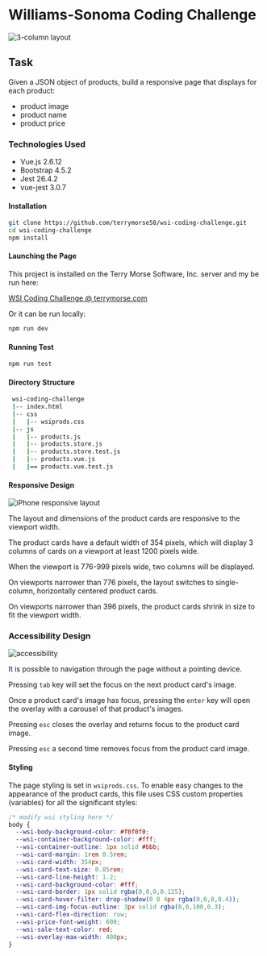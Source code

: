 # Williams-Sonoma Coding Challenge #

![3-column layout](https://terrymorse.com/public/wscc-3-column.png "3-column
 layout")

## Task ##

Given a JSON object of products, build a responsive page that displays for each
 product:

* product image
* product name
* product price


### Technologies Used ###

* Vue.js 2.6.12
* Bootstrap 4.5.2
* Jest 26.4.2
* vue-jest 3.0.7

#### Installation ####

```bash
git clone https://github.com/terrymorse58/wsi-coding-challenge.git
cd wsi-coding-challenge
npm install
```
#### Launching the Page ###

This project is installed on the Terry Morse Software, Inc. server and my be run
 here:
 
[WSI Coding Challenge @ terrymorse.com](https://terrymorse.com/private/wsicodechallenge/index.html)

Or it can be run locally:
```bash
npm run dev
```

#### Running Test ####
```bash
npm run test
```

#### Directory Structure ####
```bash
 wsi-coding-challenge
 |-- index.html
 |-- css
 |   |-- wsiprods.css
 |-- js
 |   |-- products.js
 |   |-- products.store.js
 |   |-- products.store.test.js
 |   |-- products.vue.js
 |   |== products.vue.test.js
```


#### Responsive Design ####

![iPhone responsive layout](https://terrymorse.com/public/wsicc-iphone.png "3
-column
 layout")


The layout and dimensions of the product cards are responsive to the viewport
 width.
 
The product cards have a default width of 354 pixels, which will display 3
 columns of cards on a viewport at least 1200 pixels wide.
 
 When the viewport is 776-999 pixels wide, two columns will be
  displayed. 
 
On viewports narrower than 776 pixels, the layout switches to single-column, horizontally centered product cards.
 
 On viewports narrower than 396 pixels, the product cards shrink in size
  to fit the viewport width.

### Accessibility Design ###

![accessibility](https://terrymorse.com/public/wsicc-accessibility.gif
 "accessibility design")

It is possible to navigation through the page without a pointing device.

Pressing `tab` key will set the focus on the next product card's image.

Once a product card's image has focus, pressing the `enter` key will open the
 overlay with a carousel of that product's images.
 
Pressing `esc` closes the overlay and returns focus to the product card image.
 
Pressing `esc` a second time removes focus from the product card image.

#### Styling ####

The page styling is set in `wsiprods.css`. To enable
 easy changes to the appearance of the product cards, this file uses CSS custom
  properties (variables) for all the significant styles:
  
```css
/* modify wsi styling here */
body {
  --wsi-body-background-color: #f0f0f0;
  --wsi-container-background-color: #fff;
  --wsi-container-outline: 1px solid #bbb;
  --wsi-card-margin: 1rem 0.5rem;
  --wsi-card-width: 354px;
  --wsi-card-text-size: 0.85rem;
  --wsi-card-line-height: 1.2;
  --wsi-card-background-color: #fff;
  --wsi-card-border: 1px solid rgba(0,0,0,0.125);
  --wsi-card-hover-filter: drop-shadow(0 0 4px rgba(0,0,0,0.4));
  --wsi-card-img-focus-outline: 3px solid rgba(0,0,100,0.3);
  --wsi-card-flex-direction: row;
  --wsi-price-font-weight: 600;
  --wsi-sale-text-color: red;
  --wsi-overlay-max-width: 400px;
}
```
